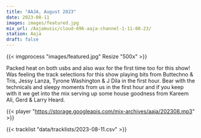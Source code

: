 ```yaml
---
title: "AAJA, August 2023"
date: 2023-08-11
images: images/featured.jpg
mix_url: /Aajamusic/cloud-696-aaja-channel-1-11-08-23/
station: Aaja
draft: false
---
```


{{< imgprocess "images/featured.jpg" Resize "500x" >}}

Packed heat on both usbs and also wax for the first time too for this show! Was feeling the track selections for this show playing bits from Buttechno & Tris, Jessy Lanza, Tyrone Washington & J Dila in the first hour. Bear with the technicals and sleepy moments from us in the first hour and if you keep with it we get into the mix serving up some house goodness from Kareem Ali, Gerd & Larry Heard.

{{< player "https://storage.googleapis.com/mix-archives/aaja/202308.mp3" >}}

{{< tracklist "data/tracklists/2023-08-11.csv" >}}

